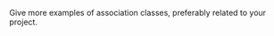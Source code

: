 <div id="objects_basic">

<include src="../../book/oopDesign/objects/basic/q-essay-describeObjectInScenario.md" />

</div>


<div id="classes_basic">

<include src="../../book/oopDesign/classes/basic/q-essay-identifyClassesAndObjects.md" />

</div>


<div id="classes_enumerations">

<include src="../../book/oopDesign/classes/enumerations/q-essay-defineWeekDays.md" />

</div>


<div id="associations_associationClasses">

Give more examples of association classes, preferably related to your project.

</div>